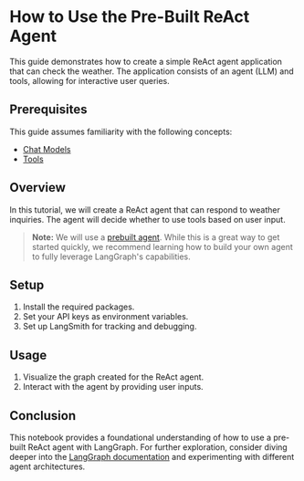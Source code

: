 # How to Use the Pre-Built ReAct Agent

This guide demonstrates how to create a simple ReAct agent application that can check the weather. The application consists of an agent (LLM) and tools, allowing for interactive user queries.

## Prerequisites

This guide assumes familiarity with the following concepts:

- [Chat Models](https://python.langchain.com/docs/concepts/chat_models/)
- [Tools](https://python.langchain.com/docs/concepts/tools/)

## Overview

In this tutorial, we will create a ReAct agent that can respond to weather inquiries. The agent will decide whether to use tools based on user input.

> **Note:** We will use a [prebuilt agent](https://langchain-ai.github.io/langgraph/reference/prebuilt/#langgraph.prebuilt.chat_agent_executor.create_react_agent). While this is a great way to get started quickly, we recommend learning how to build your own agent to fully leverage LangGraph's capabilities.

## Setup

1. Install the required packages.
2. Set your API keys as environment variables.
3. Set up LangSmith for tracking and debugging.

## Usage

1. Visualize the graph created for the ReAct agent.
2. Interact with the agent by providing user inputs.

## Conclusion

This notebook provides a foundational understanding of how to use a pre-built ReAct agent with LangGraph. For further exploration, consider diving deeper into the [LangGraph documentation](https://langchain-ai.github.io/langgraph/) and experimenting with different agent architectures.